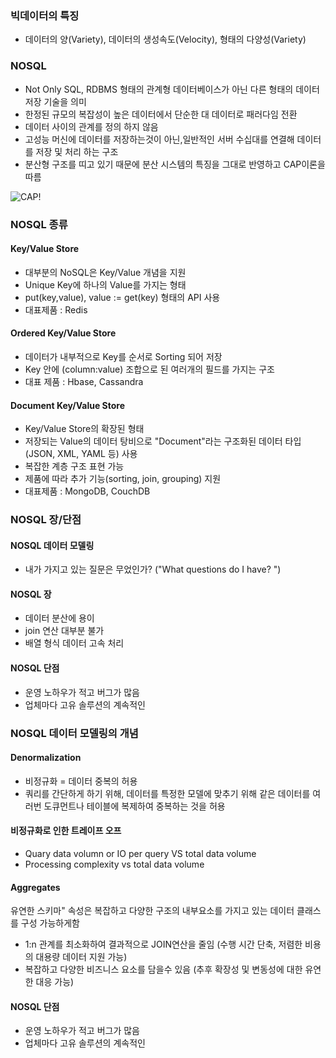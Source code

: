 ### 빅데이터의 특징

* 데이터의 양(Variety), 데이터의 생성속도(Velocity), 형태의 다양성(Variety)

### NOSQL

* Not Only SQL, RDBMS 형태의 관계형 데이터베이스가 아닌 다른 형태의 데이터 저장 기술을 의미
* 한정된 규모의 복잡성이 높은 데이터에서 단순한 대 데이터로 패러다임 전환
* 데이터 사이의 관계를 정의 하지 않음
* 고성능 머신에 데이터를 저장하는것이 아닌,일반적인 서버 수십대를 연결해 데이터를 저장 및 처리 하는 구조
* 분산형 구조를 띠고 있기 때문에 분산 시스템의 특징을 그대로 반영하고 CAP이론을 따름

![CAP](https://user-images.githubusercontent.com/36302012/40851895-a5d570de-6603-11e8-80dc-872bd0ea0428.png)!

### NOSQL 종류

#### Key/Value Store
* 대부분의 NoSQL은 Key/Value 개념을 지원
* Unique Key에 하나의 Value를 가지는 형태
* put(key,value), value := get(key) 형태의 API 사용
* 대표제품 : Redis

#### Ordered Key/Value Store

* 데이터가 내부적으로 Key를 순서로 Sorting 되어 저장
* Key 안에 (column:value) 조합으로 된 여러개의 필드를 가지는 구조
* 대표 제품 : Hbase, Cassandra

#### Document Key/Value Store

* Key/Value Store의 확장된 형태
* 저장되는 Value의 데이터 탕비으로 "Document"라는 구조화된 데이터 타입 (JSON, XML, YAML 등) 사용
* 복잡한 계층 구조 표현 가능
* 제품에 따라 추가 기능(sorting, join, grouping) 지원
* 대표제품 : MongoDB, CouchDB

### NOSQL 장/단점

#### NOSQL 데이터 모델링
* 내가 가지고 있는 질문은 무었인가? ("What questions do I have? ")

#### NOSQL 장
* 데이터 분산에 용이
* join 연산 대부분 불가
* 배열 형식 데이터 고속 처리

#### NOSQL 단점
* 운영 노하우가 적고 버그가 많음
* 업체마다 고유 솔루션의 계속적인 


### NOSQL 데이터 모델링의 개념

#### Denormalization
* 비정규화 = 데이터 중복의 허용
* 쿼리를 간단하게 하기 위해, 데이터를 특정한 모델에 맞추기 위해 같은 데이터를 여러번 도큐먼트나 테이블에 복제하여 중복하는 것을 허용

#### 비정규화로 인한 트레이프 오프
* Quary data volumn or IO per query VS total data volume
* Processing complexity vs total data volume

#### Aggregates

유연한 스키마" 속성은 복잡하고 다양한 구조의 내부요소를 가지고 있는 데이터 클래스를 구성 가능하게함
* 1:n 관계를 최소화하여 결과적으로 JOIN연산을 줄임 (수행 시간 단축, 저렴한 비용의 대용량 데이터 지원 가능)
* 복잡하고 다양한 비즈니스 요소를 담을수 있음 (추후 확장성 및 변동성에 대한 유연한 대응 가능)


#### NOSQL 단점
* 운영 노하우가 적고 버그가 많음
* 업체마다 고유 솔루션의 계속적인 

